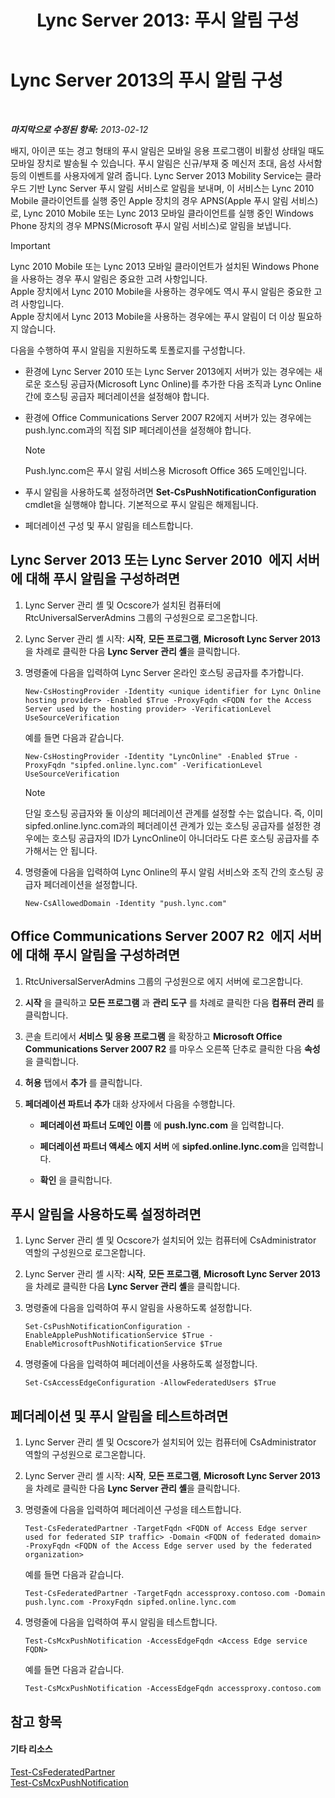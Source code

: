 ﻿---
title: 'Lync Server 2013: 푸시 알림 구성'
TOCTitle: 푸시 알림 구성
ms:assetid: d77f2c06-0fe6-45d5-8f08-808ab871b3e0
ms:mtpsurl: https://technet.microsoft.com/ko-kr/library/Hh690047(v=OCS.15)
ms:contentKeyID: 49305194
ms.date: 08/24/2015
mtps_version: v=OCS.15
ms.translationtype: HT
---

# Lync Server 2013의 푸시 알림 구성

 

_**마지막으로 수정된 항목:** 2013-02-12_

배지, 아이콘 또는 경고 형태의 푸시 알림은 모바일 응용 프로그램이 비활성 상태일 때도 모바일 장치로 발송될 수 있습니다. 푸시 알림은 신규/부재 중 메신저 초대, 음성 사서함 등의 이벤트를 사용자에게 알려 줍니다. Lync Server 2013 Mobility Service는 클라우드 기반 Lync Server 푸시 알림 서비스로 알림을 보내며, 이 서비스는 Lync 2010 Mobile 클라이언트를 실행 중인 Apple 장치의 경우 APNS(Apple 푸시 알림 서비스)로, Lync 2010 Mobile 또는 Lync 2013 모바일 클라이언트를 실행 중인 Windows Phone 장치의 경우 MPNS(Microsoft 푸시 알림 서비스)로 알림을 보냅니다.


> [!IMPORTANT]
> Lync 2010 Mobile 또는 Lync 2013 모바일 클라이언트가 설치된 Windows Phone을 사용하는 경우 푸시 알림은 중요한 고려 사항입니다.<BR>Apple 장치에서 Lync 2010 Mobile을 사용하는 경우에도 역시 푸시 알림은 중요한 고려 사항입니다.<BR>Apple 장치에서 Lync 2013 Mobile을 사용하는 경우에는 푸시 알림이 더 이상 필요하지 않습니다.



다음을 수행하여 푸시 알림을 지원하도록 토폴로지를 구성합니다.

  - 환경에 Lync Server 2010 또는 Lync Server 2013에지 서버가 있는 경우에는 새로운 호스팅 공급자(Microsoft Lync Online)를 추가한 다음 조직과 Lync Online 간에 호스팅 공급자 페더레이션을 설정해야 합니다.

  - 환경에 Office Communications Server 2007 R2에지 서버가 있는 경우에는 push.lync.com과의 직접 SIP 페더레이션을 설정해야 합니다.
    

    > [!NOTE]
    > Push.lync.com은 푸시 알림 서비스용 Microsoft Office 365 도메인입니다.



  - 푸시 알림을 사용하도록 설정하려면 **Set-CsPushNotificationConfiguration** cmdlet을 실행해야 합니다. 기본적으로 푸시 알림은 해제됩니다.

  - 페더레이션 구성 및 푸시 알림을 테스트합니다.

## Lync Server 2013 또는 Lync Server 2010  에지 서버에 대해 푸시 알림을 구성하려면

1.  Lync Server 관리 셸 및 Ocscore가 설치된 컴퓨터에 RtcUniversalServerAdmins 그룹의 구성원으로 로그온합니다.

2.  Lync Server 관리 셸 시작: **시작**, **모든 프로그램**, **Microsoft Lync Server 2013**을 차례로 클릭한 다음 **Lync Server 관리 셸**을 클릭합니다.

3.  명령줄에 다음을 입력하여 Lync Server 온라인 호스팅 공급자를 추가합니다.
    
        New-CsHostingProvider -Identity <unique identifier for Lync Online hosting provider> -Enabled $True -ProxyFqdn <FQDN for the Access Server used by the hosting provider> -VerificationLevel UseSourceVerification
    
    예를 들면 다음과 같습니다.
    
        New-CsHostingProvider -Identity "LyncOnline" -Enabled $True -ProxyFqdn "sipfed.online.lync.com" -VerificationLevel UseSourceVerification
    

    > [!NOTE]
    > 단일 호스팅 공급자와 둘 이상의 페더레이션 관계를 설정할 수는 없습니다. 즉, 이미 sipfed.online.lync.com과의 페더레이션 관계가 있는 호스팅 공급자를 설정한 경우에는 호스팅 공급자의 ID가 LyncOnline이 아니더라도 다른 호스팅 공급자를 추가해서는 안 됩니다.



4.  명령줄에 다음을 입력하여 Lync Online의 푸시 알림 서비스와 조직 간의 호스팅 공급자 페더레이션을 설정합니다.
    
        New-CsAllowedDomain -Identity "push.lync.com"

## Office Communications Server 2007 R2  에지 서버에 대해 푸시 알림을 구성하려면

1.  RtcUniversalServerAdmins 그룹의 구성원으로 에지 서버에 로그온합니다.

2.  **시작** 을 클릭하고 **모든 프로그램** 과 **관리 도구** 를 차례로 클릭한 다음 **컴퓨터 관리** 를 클릭합니다.

3.  콘솔 트리에서 **서비스 및 응용 프로그램** 을 확장하고 **Microsoft Office Communications Server 2007 R2** 를 마우스 오른쪽 단추로 클릭한 다음 **속성** 을 클릭합니다.

4.  **허용** 탭에서 **추가** 를 클릭합니다.

5.  **페더레이션 파트너 추가** 대화 상자에서 다음을 수행합니다.
    
      - **페더레이션 파트너 도메인 이름** 에 **push.lync.com** 을 입력합니다.
    
      - **페더레이션 파트너 액세스 에지 서버** 에 **sipfed.online.lync.com**을 입력합니다.
    
      - **확인** 을 클릭합니다.

## 푸시 알림을 사용하도록 설정하려면

1.  Lync Server 관리 셸 및 Ocscore가 설치되어 있는 컴퓨터에 CsAdministrator 역할의 구성원으로 로그온합니다.

2.  Lync Server 관리 셸 시작: **시작**, **모든 프로그램**, **Microsoft Lync Server 2013**을 차례로 클릭한 다음 **Lync Server 관리 셸**을 클릭합니다.

3.  명령줄에 다음을 입력하여 푸시 알림을 사용하도록 설정합니다.
    
        Set-CsPushNotificationConfiguration -EnableApplePushNotificationService $True -EnableMicrosoftPushNotificationService $True

4.  명령줄에 다음을 입력하여 페더레이션을 사용하도록 설정합니다.
    
        Set-CsAccessEdgeConfiguration -AllowFederatedUsers $True

## 페더레이션 및 푸시 알림을 테스트하려면

1.  Lync Server 관리 셸 및 Ocscore가 설치되어 있는 컴퓨터에 CsAdministrator 역할의 구성원으로 로그온합니다.

2.  Lync Server 관리 셸 시작: **시작**, **모든 프로그램**, **Microsoft Lync Server 2013**을 차례로 클릭한 다음 **Lync Server 관리 셸**을 클릭합니다.

3.  명령줄에 다음을 입력하여 페더레이션 구성을 테스트합니다.
    
        Test-CsFederatedPartner -TargetFqdn <FQDN of Access Edge server used for federated SIP traffic> -Domain <FQDN of federated domain> -ProxyFqdn <FQDN of the Access Edge server used by the federated organization>
    
    예를 들면 다음과 같습니다.
    
        Test-CsFederatedPartner -TargetFqdn accessproxy.contoso.com -Domain push.lync.com -ProxyFqdn sipfed.online.lync.com

4.  명령줄에 다음을 입력하여 푸시 알림을 테스트합니다.
    
        Test-CsMcxPushNotification -AccessEdgeFqdn <Access Edge service FQDN>
    
    예를 들면 다음과 같습니다.
    
        Test-CsMcxPushNotification -AccessEdgeFqdn accessproxy.contoso.com

## 참고 항목

#### 기타 리소스

[Test-CsFederatedPartner](https://docs.microsoft.com/en-us/powershell/module/skype/Test-CsFederatedPartner)  
[Test-CsMcxPushNotification](https://docs.microsoft.com/en-us/powershell/module/skype/Test-CsMcxPushNotification)

